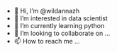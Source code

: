 - 👋 Hi, I’m @wildannazh
- 👀 I’m interested in data scientist
- 🌱 I’m currently learning python
- 💞️ I’m looking to collaborate on ...
- 📫 How to reach me ...

<!---
wildannazh/wildannazh is a ✨ special ✨ repository because its `README.md` (this file) appears on your GitHub profile.
You can click the Preview link to take a look at your changes.
--->
